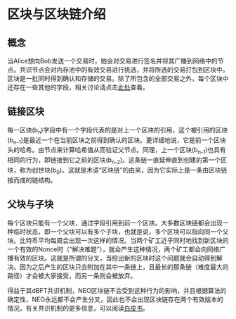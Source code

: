 # 区块与区块链介绍

## 概念
当Alice想向Bob发送一个交易时，她会对交易进行签名并将其广播到网络中的节点。共识节点会对内存池中的有效交易进行挑选，并将所选的交易打包到区块中。区块是一批同时得到确认和存储的交易。除了所包含的全部交易之外，每个区块中还存在一些其他的字段，相关讨论请点击[此处](2-Structure_of_a_block.md)查看。

## 链接区块
每一区块(b<sub>n</sub>)字段中有一个字段代表的是对上一个区块的引用，这个被引用的区块(b<sub>n-1</sub>)是最近一个在当前区块之前得到确认的区块。更详细地说，它是前一个区块头的哈希。由节点来计算哈希值从而验证父节点。同理，上一个区块(b<sub>n-1</sub>)也具有相同的行为，即链接到它之前的区块(b<sub>n-2</sub>)。这条链一直延伸直到创建的第一个区块，称为创世块(b<sub>0</sub>)。这就是术语“区块链”的由来，因为它实际上是一条由区块链接而成的链结构。

## 父块与子块
每个区块只能有一个父块，通过字段引用到前一个区块。大多数区块链都会出现一种临时状态，即一个父块可以有多个子块，也就是说，多个区块可以指向同一个父块。比特币平均每周会出现一次这样的情况。当两个矿工近乎同时地找到新区块的一个有效的Nonce时（“解决难题”），就会产生这种情况，两个矿工都会向网络广播有效的区块。这就是所谓的分叉，当挖出新的区块时这个问题就会自动得到解决。因为之后产生的区块只会附加在其中一条链上，且最长的那条链（难度最大的路径）才会被大家接受，而另一条则会被放弃。

得益于其dBFT共识机制，NEO区块链不会受到这种行为的影响，并且根据算法的确定性，NEO永远都不会产生分叉，因此也不会出现区块链存在两个有效版本的情况。有关共识机制的更多信息，可以阅读[白皮书](https://docs.neo.org/en-us/basic/consension/whitepaper.html)。